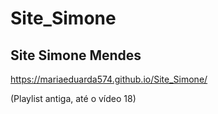 # Site_Simone

## Site Simone Mendes
https://mariaeduarda574.github.io/Site_Simone/

(Playlist antiga, até o vídeo 18)
